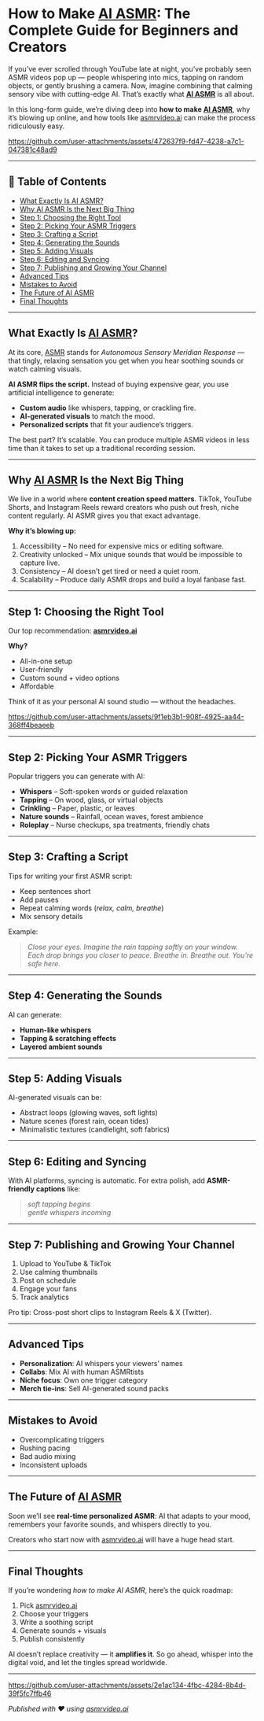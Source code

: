 # How to Make [AI ASMR](https://asmrvideo.ai): The Complete Guide for Beginners and Creators  

If you’ve ever scrolled through YouTube late at night, you’ve probably seen ASMR videos pop up — people whispering into mics, tapping on random objects, or gently brushing a camera. Now, imagine combining that calming sensory vibe with cutting-edge AI. That’s exactly what **[AI ASMR](https://asmrvideo.ai)** is all about.  

In this long-form guide, we’re diving deep into **how to make [AI ASMR](https://asmrvideo.ai)**, why it’s blowing up online, and how tools like [asmrvideo.ai](https://asmrvideo.ai) can make the process ridiculously easy.  



https://github.com/user-attachments/assets/472637f9-fd47-4238-a7c1-047381c48ad9



---

## 📖 Table of Contents  

- [What Exactly Is AI ASMR?](#what-exactly-is-ai-asmr)  
- [Why AI ASMR Is the Next Big Thing](#why-ai-asmr-is-the-next-big-thing)  
- [Step 1: Choosing the Right Tool](#step-1-choosing-the-right-tool)  
- [Step 2: Picking Your ASMR Triggers](#step-2-picking-your-asmr-triggers)  
- [Step 3: Crafting a Script](#step-3-crafting-a-script)  
- [Step 4: Generating the Sounds](#step-4-generating-the-sounds)  
- [Step 5: Adding Visuals](#step-5-adding-visuals)  
- [Step 6: Editing and Syncing](#step-6-editing-and-syncing)  
- [Step 7: Publishing and Growing Your Channel](#step-7-publishing-and-growing-your-channel)  
- [Advanced Tips](#advanced-tips)  
- [Mistakes to Avoid](#mistakes-to-avoid)  
- [The Future of AI ASMR](#the-future-of-ai-asmr)  
- [Final Thoughts](#final-thoughts)  

---

## What Exactly Is [AI ASMR](https://asmrvideo.ai)?  

At its core, [ASMR](https://asmrvideo.ai) stands for *Autonomous Sensory Meridian Response* — that tingly, relaxing sensation you get when you hear soothing sounds or watch calming visuals.  

**AI ASMR flips the script.** Instead of buying expensive gear, you use artificial intelligence to generate:  

- **Custom audio** like whispers, tapping, or crackling fire.  
- **AI-generated visuals** to match the mood.  
- **Personalized scripts** that fit your audience’s triggers.  

The best part? It’s scalable. You can produce multiple ASMR videos in less time than it takes to set up a traditional recording session.  

---

## Why [AI ASMR](https://asmrvideo.ai) Is the Next Big Thing  

We live in a world where **content creation speed matters**. TikTok, YouTube Shorts, and Instagram Reels reward creators who push out fresh, niche content regularly. AI ASMR gives you that exact advantage.  

**Why it’s blowing up:**  

1. Accessibility – No need for expensive mics or editing software.  
2. Creativity unlocked – Mix unique sounds that would be impossible to capture live.  
3. Consistency – AI doesn’t get tired or need a quiet room.  
4. Scalability – Produce daily ASMR drops and build a loyal fanbase fast.  

---

## Step 1: Choosing the Right Tool  

Our top recommendation: **[asmrvideo.ai](https://asmrvideo.ai)**  

**Why?**  
- All-in-one setup  
- User-friendly  
- Custom sound + video options  
- Affordable  

Think of it as your personal AI sound studio — without the headaches.  


https://github.com/user-attachments/assets/9f1eb3b1-908f-4925-aa44-368ff4beaeeb


---

## Step 2: Picking Your ASMR Triggers  

Popular triggers you can generate with AI:  

- **Whispers** – Soft-spoken words or guided relaxation  
- **Tapping** – On wood, glass, or virtual objects  
- **Crinkling** – Paper, plastic, or leaves  
- **Nature sounds** – Rainfall, ocean waves, forest ambience  
- **Roleplay** – Nurse checkups, spa treatments, friendly chats  

---

## Step 3: Crafting a Script  

Tips for writing your first ASMR script:  

- Keep sentences short  
- Add pauses  
- Repeat calming words (*relax, calm, breathe*)  
- Mix sensory details  

Example:  

> *Close your eyes. Imagine the rain tapping softly on your window. Each drop brings you closer to peace. Breathe in. Breathe out. You’re safe here.*  

---

## Step 4: Generating the Sounds  

AI can generate:  
- **Human-like whispers**  
- **Tapping & scratching effects**  
- **Layered ambient sounds**  

---

## Step 5: Adding Visuals  

AI-generated visuals can be:  

- Abstract loops (glowing waves, soft lights)  
- Nature scenes (forest rain, ocean tides)  
- Minimalistic textures (candlelight, soft fabrics)  

---

## Step 6: Editing and Syncing  

With AI platforms, syncing is automatic. For extra polish, add **ASMR-friendly captions** like:  

> *soft tapping begins*  
> *gentle whispers incoming*  

---

## Step 7: Publishing and Growing Your Channel  

1. Upload to YouTube & TikTok  
2. Use calming thumbnails  
3. Post on schedule  
4. Engage your fans  
5. Track analytics  

Pro tip: Cross-post short clips to Instagram Reels & X (Twitter).  

---

## Advanced Tips  

- **Personalization**: AI whispers your viewers’ names  
- **Collabs**: Mix AI with human ASMRtists  
- **Niche focus**: Own one trigger category  
- **Merch tie-ins**: Sell AI-generated sound packs  

---

## Mistakes to Avoid  

- Overcomplicating triggers  
- Rushing pacing  
- Bad audio mixing  
- Inconsistent uploads  

---

## The Future of [AI ASMR](https://asmrvideo.ai) 

Soon we’ll see **real-time personalized ASMR**: AI that adapts to your mood, remembers your favorite sounds, and whispers directly to you.  

Creators who start now with [asmrvideo.ai](https://asmrvideo.ai) will have a huge head start.  

---

## Final Thoughts  

If you’re wondering *how to make AI ASMR*, here’s the quick roadmap:  

1. Pick [asmrvideo.ai](https://asmrvideo.ai)  
2. Choose your triggers  
3. Write a soothing script  
4. Generate sounds + visuals  
5. Publish consistently  

AI doesn’t replace creativity — it **amplifies it**. So go ahead, whisper into the digital void, and let the tingles spread worldwide.  

---


https://github.com/user-attachments/assets/2e1ac134-4fbc-4284-8b4d-39f5fc7ffb46



*Published with ❤️ using [asmrvideo.ai](https://asmrvideo.ai)*  
